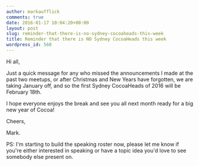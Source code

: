 ```yaml
---
author: markaufflick
comments: true
date: 2016-01-17 10:04:20+00:00
layout: post
slug: reminder-that-there-is-no-sydney-cocoaheads-this-week
title: Reminder that there is NO Sydney CocoaHeads this week
wordpress_id: 560
---
```


Hi all,




Just a quick message for any who missed the announcements I made at the past two meetups, or after Christmas and New Years have forgotten, we are taking January off, and so the first Sydney CocoaHeads of 2016 will be February 18th.




I hope everyone enjoys the break and see you all next month ready for a big new year of Cocoa!




Cheers,




Mark.




PS: I'm starting to build the speaking roster now, please let me know if you're either interested in speaking or have a topic idea you'd love to see somebody else present on.
